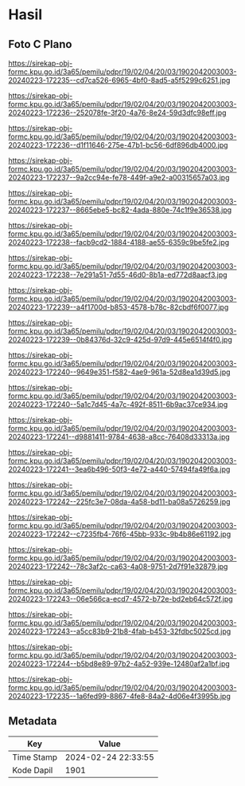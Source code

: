 # Hasil

## Foto C Plano

https://sirekap-obj-formc.kpu.go.id/3a65/pemilu/pdpr/19/02/04/20/03/1902042003003-20240223-172235--cd7ca526-6965-4bf0-8ad5-a5f5299c6251.jpg

https://sirekap-obj-formc.kpu.go.id/3a65/pemilu/pdpr/19/02/04/20/03/1902042003003-20240223-172236--252078fe-3f20-4a76-8e24-59d3dfc98eff.jpg

https://sirekap-obj-formc.kpu.go.id/3a65/pemilu/pdpr/19/02/04/20/03/1902042003003-20240223-172236--d1f11646-275e-47b1-bc56-6df896db4000.jpg

https://sirekap-obj-formc.kpu.go.id/3a65/pemilu/pdpr/19/02/04/20/03/1902042003003-20240223-172237--9a2cc94e-fe78-449f-a9e2-a00315657a03.jpg

https://sirekap-obj-formc.kpu.go.id/3a65/pemilu/pdpr/19/02/04/20/03/1902042003003-20240223-172237--8665ebe5-bc82-4ada-880e-74c1f9e36538.jpg

https://sirekap-obj-formc.kpu.go.id/3a65/pemilu/pdpr/19/02/04/20/03/1902042003003-20240223-172238--facb9cd2-1884-4188-ae55-6359c9be5fe2.jpg

https://sirekap-obj-formc.kpu.go.id/3a65/pemilu/pdpr/19/02/04/20/03/1902042003003-20240223-172238--7e291a51-7d55-46d0-8b1a-ed772d8aacf3.jpg

https://sirekap-obj-formc.kpu.go.id/3a65/pemilu/pdpr/19/02/04/20/03/1902042003003-20240223-172239--a4f1700d-b853-4578-b78c-82cbdf6f0077.jpg

https://sirekap-obj-formc.kpu.go.id/3a65/pemilu/pdpr/19/02/04/20/03/1902042003003-20240223-172239--0b84376d-32c9-425d-97d9-445e6514f4f0.jpg

https://sirekap-obj-formc.kpu.go.id/3a65/pemilu/pdpr/19/02/04/20/03/1902042003003-20240223-172240--9649e351-f582-4ae9-961a-52d8ea1d39d5.jpg

https://sirekap-obj-formc.kpu.go.id/3a65/pemilu/pdpr/19/02/04/20/03/1902042003003-20240223-172240--5a1c7d45-4a7c-492f-8511-6b9ac37ce934.jpg

https://sirekap-obj-formc.kpu.go.id/3a65/pemilu/pdpr/19/02/04/20/03/1902042003003-20240223-172241--d9881411-9784-4638-a8cc-76408d33313a.jpg

https://sirekap-obj-formc.kpu.go.id/3a65/pemilu/pdpr/19/02/04/20/03/1902042003003-20240223-172241--3ea6b496-50f3-4e72-a440-57494fa49f6a.jpg

https://sirekap-obj-formc.kpu.go.id/3a65/pemilu/pdpr/19/02/04/20/03/1902042003003-20240223-172242--225fc3e7-08da-4a58-bd11-ba08a5726259.jpg

https://sirekap-obj-formc.kpu.go.id/3a65/pemilu/pdpr/19/02/04/20/03/1902042003003-20240223-172242--c7235fb4-76f6-45bb-933c-9b4b86e61192.jpg

https://sirekap-obj-formc.kpu.go.id/3a65/pemilu/pdpr/19/02/04/20/03/1902042003003-20240223-172242--78c3af2c-ca63-4a08-9751-2d7f91e32879.jpg

https://sirekap-obj-formc.kpu.go.id/3a65/pemilu/pdpr/19/02/04/20/03/1902042003003-20240223-172243--06e566ca-ecd7-4572-b72e-bd2eb64c572f.jpg

https://sirekap-obj-formc.kpu.go.id/3a65/pemilu/pdpr/19/02/04/20/03/1902042003003-20240223-172243--a5cc83b9-21b8-4fab-b453-32fdbc5025cd.jpg

https://sirekap-obj-formc.kpu.go.id/3a65/pemilu/pdpr/19/02/04/20/03/1902042003003-20240223-172244--b5bd8e89-97b2-4a52-939e-12480af2a1bf.jpg

https://sirekap-obj-formc.kpu.go.id/3a65/pemilu/pdpr/19/02/04/20/03/1902042003003-20240223-172235--1a6fed99-8867-4fe8-84a2-4d06e4f3995b.jpg


## Metadata

| Key        | Value               |
| ---------- | ------------------- |
| Time Stamp | 2024-02-24 22:33:55 |
| Kode Dapil | 1901                |



